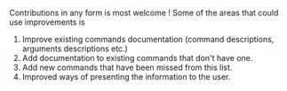 Contributions in any form is most welcome ! Some of the areas that could use improvements is

1. Improve existing commands documentation (command descriptions, arguments descriptions etc.)
2. Add documentation to existing commands that don't have one.
3. Add new commands that have been missed from this list.
4. Improved ways of presenting the information to the user.
